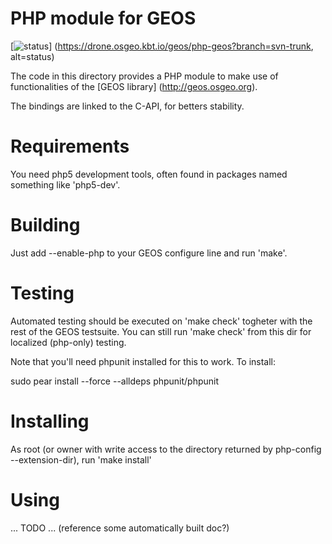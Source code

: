 PHP module for GEOS
===================

[![status](https://drone.osgeo.kbt.io/api/badges/geos/php-geos/status.svg?branch=svn-trunk)]
(https://drone.osgeo.kbt.io/geos/php-geos?branch=svn-trunk, alt=status)

The code in this directory provides a PHP module to make use
of functionalities of the [GEOS library] (http://geos.osgeo.org).

The bindings are linked to the C-API, for betters stability.

# Requirements

You need php5 development tools, often found in
packages named something like 'php5-dev'. 

# Building

Just add --enable-php to your GEOS configure line
and run 'make'.

# Testing

Automated testing should be executed on 'make check'
togheter with the rest of the GEOS testsuite.
You can still run 'make check' from this dir for
localized (php-only) testing.

Note that you'll need phpunit installed for this to work.
To install:

  sudo pear install --force --alldeps phpunit/phpunit

# Installing

As root (or owner with write access to the directory
returned by php-config --extension-dir),
run 'make install'

# Using

 ... TODO ...
 (reference some automatically built doc?)

